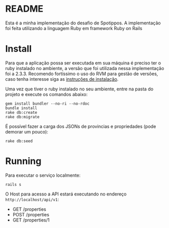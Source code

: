 # README

Esta é a minha implementação do desafio de Spotippos. A implementação foi feita utilizando a linguagem Ruby em framework Ruby on Rails

# Install

Para que a aplicação possa ser executada em sua máquina é preciso ter o ruby instalado no ambiente, a versão que foi utilizada nessa implementação foi a 2.3.3. Recomendo fortíssimo o uso do RVM para gestão de versões, caso tenha interesse siga as [instruções de instalação](https://rvm.io/rvm/install).

Uma vez que tiver o ruby instalado no seu ambiente, entre na pasta do projeto e execute os comandos abaixo:

```shell
gem install bundler --no-ri --no-rdoc
bundle install
rake db:create
rake db:migrate
```

É possível fazer a carga dos JSONs de provincias e propriedades (pode demorar um pouco):

```shell
rake db:seed
```

# Running

Para executar o serviço localmente:

```shell
rails s
```

O Host para acesso a API estará executando no endereço `http://localhost/api/v1`:

* GET /properties
* POST /properties
* GET /properties/1

